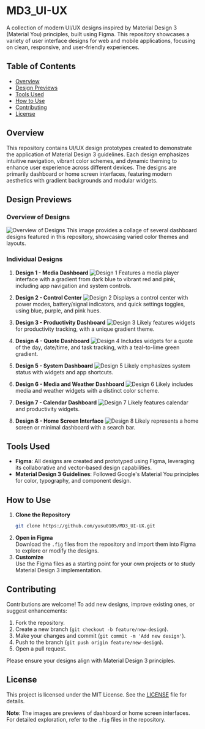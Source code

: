 # MD3_UI-UX

A collection of modern UI/UX designs inspired by Material Design 3 (Material You) principles, built using Figma. This repository showcases a variety of user interface designs for web and mobile applications, focusing on clean, responsive, and user-friendly experiences.

## Table of Contents
- [Overview](#overview)
- [Design Previews](#design-previews)
- [Tools Used](#tools-used)
- [How to Use](#how-to-use)
- [Contributing](#contributing)
- [License](#license)

## Overview
This repository contains UI/UX design prototypes created to demonstrate the application of Material Design 3 guidelines. Each design emphasizes intuitive navigation, vibrant color schemes, and dynamic theming to enhance user experience across different devices. The designs are primarily dashboard or home screen interfaces, featuring modern aesthetics with gradient backgrounds and modular widgets.

## Design Previews

### Overview of Designs
![Overview of Designs](https://raw.githubusercontent.com/yusu0105/MD3_UI-UX/main/Group%20121.png)
This image provides a collage of several dashboard designs featured in this repository, showcasing varied color themes and layouts.

### Individual Designs

1. **Design 1 - Media Dashboard**
   ![Design 1](https://raw.githubusercontent.com/yusu0105/MD3_UI-UX/main/Group%20120.png)
   Features a media player interface with a gradient from dark blue to vibrant red and pink, including app navigation and system controls.

2. **Design 2 - Control Center**
   ![Design 2](https://raw.githubusercontent.com/yusu0105/MD3_UI-UX/main/Web%201920%20%E2%80%93%2050.png)
   Displays a control center with power modes, battery/signal indicators, and quick settings toggles, using blue, purple, and pink hues.

3. **Design 3 - Productivity Dashboard**
   ![Design 3](https://raw.githubusercontent.com/yusu0105/MD3_UI-UX/main/Group%2083.png)
   Likely features widgets for productivity tracking, with a unique gradient theme.

4. **Design 4 - Quote Dashboard**
   ![Design 4](https://raw.githubusercontent.com/yusu0105/MD3_UI-UX/main/Group%2082.png)
   Includes widgets for a quote of the day, date/time, and task tracking, with a teal-to-lime green gradient.

5. **Design 5 - System Dashboard**
   ![Design 5](https://raw.githubusercontent.com/yusu0105/MD3_UI-UX/main/Group%2081.png)
   Likely emphasizes system status with widgets and app shortcuts.

6. **Design 6 - Media and Weather Dashboard**
   ![Design 6](https://raw.githubusercontent.com/yusu0105/MD3_UI-UX/main/Group%2080.png)
   Likely includes media and weather widgets with a distinct color scheme.

7. **Design 7 - Calendar Dashboard**
   ![Design 7](https://raw.githubusercontent.com/yusu0105/MD3_UI-UX/main/Group%2079.png)
   Likely features calendar and productivity widgets.

8. **Design 8 - Home Screen Interface**
   ![Design 8](https://raw.githubusercontent.com/yusu0105/MD3_UI-UX/main/Group%2078.png)
   Likely represents a home screen or minimal dashboard with a search bar.

## Tools Used
- **Figma**: All designs are created and prototyped using Figma, leveraging its collaborative and vector-based design capabilities.
- **Material Design 3 Guidelines**: Followed Google's Material You principles for color, typography, and component design.

## How to Use
1. **Clone the Repository**  
   ```bash
   git clone https://github.com/yusu0105/MD3_UI-UX.git
   ```
2. **Open in Figma**  
   Download the `.fig` files from the repository and import them into Figma to explore or modify the designs.
3. **Customize**  
   Use the Figma files as a starting point for your own projects or to study Material Design 3 implementation.

## Contributing
Contributions are welcome! To add new designs, improve existing ones, or suggest enhancements:
1. Fork the repository.
2. Create a new branch (`git checkout -b feature/new-design`).
3. Make your changes and commit (`git commit -m 'Add new design'`).
4. Push to the branch (`git push origin feature/new-design`).
5. Open a pull request.

Please ensure your designs align with Material Design 3 principles.

## License
This project is licensed under the MIT License. See the [LICENSE](LICENSE) file for details.

**Note**: The images are previews of dashboard or home screen interfaces. For detailed exploration, refer to the `.fig` files in the repository.
